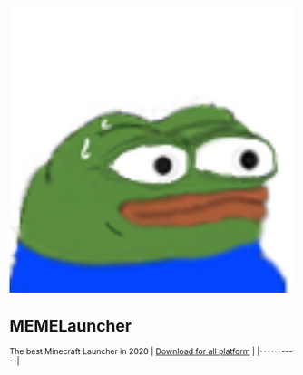 <p align="center">
  <img width="512px" src="github-assets\pepesweat.png">
</p>

# MEMELauncher

The best Minecraft Launcher in 2020
| [Download for all platform](https://github.com/trieu2007/MEMELauncher/releases/tag/Launcher) |
|-----------|
